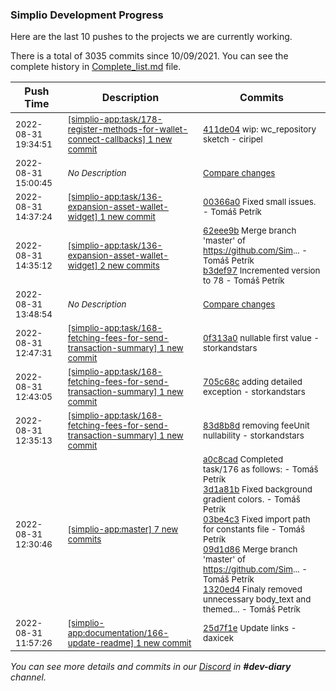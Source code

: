 
### Simplio Development Progress

Here are the last 10 pushes to the projects we are currently working.

There is a total of 3035 commits since 10/09/2021. You can see the complete history in
 [Complete_list.md](Complete_list.md) file.

| Push Time | Description | Commits |
| --- | --- | --- |
| <sub>2022-08-31 19:34:51</sub> | <sub>[[simplio-app:task/178\-register\-methods\-for\-wallet\-connect\-callbacks] 1 new commit](https://github.com/SimplioOfficial/simplio-app/commit/411de0475e828b4398e00c08d219a5afd76e8dcb)</sub> | <sub>[411de04](https://github.com/SimplioOfficial/simplio-app/commit/411de0475e828b4398e00c08d219a5afd76e8dcb) wip: wc_repository sketch - ciripel</sub> |
| <sub>2022-08-31 15:00:45</sub> | <sub>_No Description_</sub> | <sub>[Compare changes](https://github.com/SimplioOfficial/simplio-app/compare/00366a0d93fb...f201efd8f5ea)</sub> |
| <sub>2022-08-31 14:37:24</sub> | <sub>[[simplio-app:task/136\-expansion\-asset\-wallet\-widget] 1 new commit](https://github.com/SimplioOfficial/simplio-app/commit/00366a0d93fb282c907c03edb377d0911999f70e)</sub> | <sub>[00366a0](https://github.com/SimplioOfficial/simplio-app/commit/00366a0d93fb282c907c03edb377d0911999f70e) Fixed small issues. - Tomáš Petrík</sub> |
| <sub>2022-08-31 14:35:12</sub> | <sub>[[simplio-app:task/136\-expansion\-asset\-wallet\-widget] 2 new commits](https://github.com/SimplioOfficial/simplio-app/compare/1c4c64f2c240...b3def97efd7b)</sub> | <sub>[62eee9b](https://github.com/SimplioOfficial/simplio-app/commit/62eee9b97a291b0e6d5acb7a38ac7ba1ec8a3b44) Merge branch 'master' of https://github.com/Sim... - Tomáš Petrík<br>[b3def97](https://github.com/SimplioOfficial/simplio-app/commit/b3def97efd7b47e5fde36ded5a1f0c199767981d) Incremented version to 78 - Tomáš Petrík</sub> |
| <sub>2022-08-31 13:48:54</sub> | <sub>_No Description_</sub> | <sub>[Compare changes](https://github.com/SimplioOfficial/simplio-app/compare/ce04ffa52ff9...f92c6f4bcff1)</sub> |
| <sub>2022-08-31 12:47:31</sub> | <sub>[[simplio-app:task/168\-fetching\-fees\-for\-send\-transaction\-summary] 1 new commit](https://github.com/SimplioOfficial/simplio-app/commit/0f313a0ae3feadab9705057437c5731c0e0a4abe)</sub> | <sub>[0f313a0](https://github.com/SimplioOfficial/simplio-app/commit/0f313a0ae3feadab9705057437c5731c0e0a4abe) nullable first value - storkandstars</sub> |
| <sub>2022-08-31 12:43:05</sub> | <sub>[[simplio-app:task/168\-fetching\-fees\-for\-send\-transaction\-summary] 1 new commit](https://github.com/SimplioOfficial/simplio-app/commit/705c68cf73c34362f512ae010bb27a67dace0798)</sub> | <sub>[705c68c](https://github.com/SimplioOfficial/simplio-app/commit/705c68cf73c34362f512ae010bb27a67dace0798) adding detailed exception - storkandstars</sub> |
| <sub>2022-08-31 12:35:13</sub> | <sub>[[simplio-app:task/168\-fetching\-fees\-for\-send\-transaction\-summary] 1 new commit](https://github.com/SimplioOfficial/simplio-app/commit/83d8b8db264b0131faccd95813d647ab80959fca)</sub> | <sub>[83d8b8d](https://github.com/SimplioOfficial/simplio-app/commit/83d8b8db264b0131faccd95813d647ab80959fca) removing feeUnit nullability - storkandstars</sub> |
| <sub>2022-08-31 12:30:46</sub> | <sub>[[simplio-app:master] 7 new commits](https://github.com/SimplioOfficial/simplio-app/compare/e9506173df70...9e2cc756d68a)</sub> | <sub>[a0c8cad](https://github.com/SimplioOfficial/simplio-app/commit/a0c8cada7ba2cf0863a6600a0cfcfbe18252ab58) Completed task/176 as follows: - Tomáš Petrík<br>[3d1a81b](https://github.com/SimplioOfficial/simplio-app/commit/3d1a81b3067deb6fcf0d71197717ecee89ae19d2) Fixed background gradient colors. - Tomáš Petrík<br>[03be4c3](https://github.com/SimplioOfficial/simplio-app/commit/03be4c39a0e80d506a756ee758ab2e65f8559b44) Fixed import path for constants file - Tomáš Petrík<br>[09d1d86](https://github.com/SimplioOfficial/simplio-app/commit/09d1d86d033eeea0e3b50e0b4b8836c1988941fb) Merge branch 'master' of https://github.com/Sim... - Tomáš Petrík<br>[1320ed4](https://github.com/SimplioOfficial/simplio-app/commit/1320ed449108f36e6997fbd83a38e3467858fff2) Finaly removed unnecessary body_text and themed... - Tomáš Petrík</sub> |
| <sub>2022-08-31 11:57:26</sub> | <sub>[[simplio-app:documentation/166\-update\-readme] 1 new commit](https://github.com/SimplioOfficial/simplio-app/commit/25d7f1e08f421270515af575186e5aae16966fdc)</sub> | <sub>[25d7f1e](https://github.com/SimplioOfficial/simplio-app/commit/25d7f1e08f421270515af575186e5aae16966fdc) Update links - daxicek</sub> |

_You can see more details and commits in our [Discord](https://discord.gg/aKhjuwZmdP) in **#dev-diary** channel._
